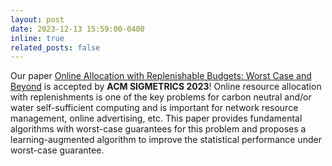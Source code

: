 ```yaml
---
layout: post
date: 2023-12-13 15:59:00-0400
inline: true
related_posts: false
---
```


Our paper [Online Allocation with Replenishable Budgets: Worst Case and Beyond]() is accepted by **ACM SIGMETRICS 2023**! Online resource allocation with replenishments is one of the key problems for carbon neutral and/or water self-sufficient computing and is important for network resource management, online advertising, etc.  This paper provides fundamental algorithms with worst-case guarantees for this problem and proposes a learning-augmented algorithm to improve the statistical performance under worst-case guarantee.

